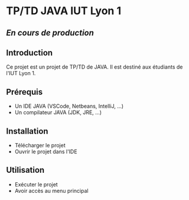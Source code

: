 # TP/TD JAVA IUT Lyon 1

## ***En cours de production***

## Introduction

Ce projet est un projet de TP/TD de JAVA. Il est destiné aux étudiants de l'IUT Lyon 1.

## Prérequis

* Un IDE JAVA (VSCode, Netbeans, IntelliJ, ...)
* Un compilateur JAVA (JDK, JRE, ...)

## Installation

* Télécharger le projet
* Ouvrir le projet dans l'IDE
  
## Utilisation

* Exécuter le projet
* Avoir accès au menu principal


